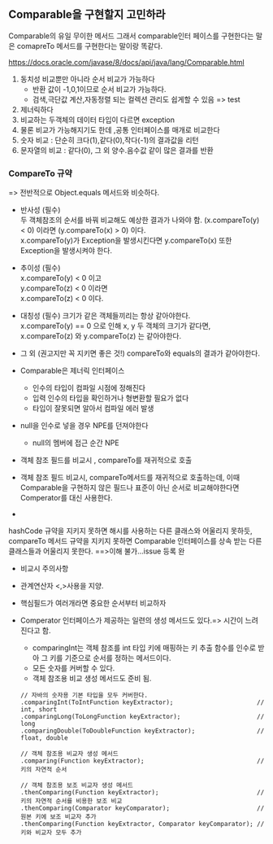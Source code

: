 ## Comparable을 구현할지 고민하라
Comparable의 유일 무이한 메서드
그래서 comparable인터 페이스를 구현한다는 말은 comapreTo 메서드를 구현한다는 말이랑 똑같다.

https://docs.oracle.com/javase/8/docs/api/java/lang/Comparable.html

1. 동치성 비교뿐만 아니라 순서 비교가 가능하다
    * 반환 값이 -1,0,1이므로 순서 비교가 가능하다.
    * 검색,극단값 계산,자동정렬 되는 컬렉션 관리도 쉽게할 수 있음 => test
2. 제너릭하다
3. 비교하는 두객체의 데이터 타입이 다르면 exception
4. 물론 비교가 가능해지기도 한데 ,공통 인터페이스를 매개로 비교한다
5. 숫자 비교 : 단순히 크다(1),같다(0),작다(-1)의 결과값을 리턴
6. 문자열의 비교 : 같다(0), 그 외 양수.음수값 같이 많은 결과를 반환

### CompareTo 규약
=> 전반적으로 Object.equals 메서드와 비슷하다.

* 반사성 (필수)<br>
두 객체참조의 순서를 바꿔 비교해도 예상한 결과가 나와야 함.
(x.compareTo(y) < 0) 이라면 (y.compareTo(x) > 0) 이다.<br>
x.compareTo(y)가 Exception을 발생시킨다면
y.compareTo(x) 또한 Exception을 발생시켜야 한다.

* 추이성 (필수)<br>
x.compareTo(y) < 0 이고<br>
y.compareTo(z) < 0 이라면<br>
x.compareTo(z) < 0 이다.<br>

* 대칭성 (필수)
크기가 같은 객체들끼리는 항상 같아야한다.<br>
x.compareTo(y) == 0 으로 인해 x, y 두 객체의 크기가 같다면,
x.compareTo(z) 와 y.compareTo(z) 는 같아야한다.<br>
* 그 외 (권고지만 꼭 지키면 좋은 것!)
compareTo와 equals의 결과가 같아야한다.

* Comparable은 제너릭 인터페이스
    * 인수의 타입이 컴파일 시점에 정해진다
    * 입력 인수의 타입을 확인하거나 형변환할 필요가 없다
    * 타입이 잘못되면 알아서 컴파일 에러 발생
* null을 인수로 넣을 경우 NPE를 던져야한다
    * null의 멤버에 접근 순간 NPE
* 객체 참조 필드를 비교시 , compareTo를 재귀적으로 호출
* 객체 참조 필드 비교시, compareTo메서드를 재귀적으로 호출하는데, 이때 Comparable을 구현하지 않은 필드나 표준이 아닌 순서로 비교해야한다면 Comperator를 대신 사용한다.
* 

hashCode 규약을 지키지 못하면 해시를 사용하는 다른 클래스와 어울리지 못하듯, compareTo 메서드 규약을 지키지 못하면 Comparable 인터페이스를 상속 받는 다른 클래스들과 어울리지 못한다.
==>이해 불가...issue 등록 완

* 비교시 주의사항
* 관계연산자 <,>사용을 지양.
* 핵심필드가 여러개라면 중요한 순서부터 비교하자
* Comperator 인터페이스가 제공하는 일련의 생성 메서드도 있다.=> 시간이 느려진다고 함.
    * comparingInt는 객체 참조를 int 타입 키에 매핑하는 키 추출 함수를 인수로 받아 그 키를 기준으로 순서를 정하는 메서드이다.
    * 모든 숫자를 커버할 수 있다.
    * 객체 참조용 비교 생성 메서드도 준비 됨.

    ```
    // 자바의 숫자용 기본 타입을 모두 커버한다.
    .comparingInt(ToIntFunction keyExtractor);                       // int, short
    .comparingLong(ToLongFunction keyExtractor);                     // long
    .comparingDouble(ToDoubleFunction keyExtractor);                 // float, double
    
    // 객체 참조용 비교자 생성 메서드
    .comparing(Function keyExtractor);                               // 키의 자연적 순서
  
    // 객체 참조용 보조 비교자 생성 메서드
    .thenComparing(Function keyExtractor);                           // 키의 자연적 순서를 비용한 보조 비교
    .thenComparing(Comparator keyComparator);                        // 원본 키에 보조 비교자 추가
    .thenComparing(Function keyExtractor, Comparator keyComparator); // 키와 비교자 모두 추가  
```



